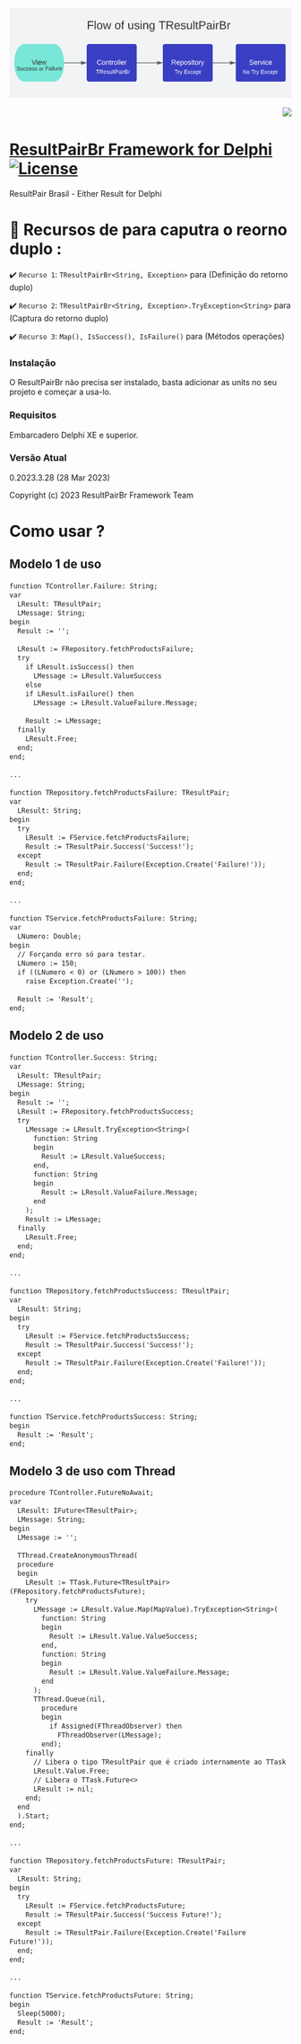 [![ResultPairBr Framework](https://github.com/HashLoad/ResultPairBr/blob/develop/Images/resultpair_fluxo.png)](https://www.isaquepinheiro.com.br)
<p align="right" width="50%">
    <a href="https://pag.ae/bglQrWD"><img src="https://www.isaquepinheiro.com.br/imagens/doepagueseguro.png"> 
</p>

# ResultPairBr Framework for Delphi   [![License](https://img.shields.io/badge/Licence-LGPL--3.0-blue.svg)](https://opensource.org/licenses/LGPL-3.0)
ResultPair Brasil - Either Result for Delphi

# :hammer: Recursos de para caputra o reorno duplo :

:heavy_check_mark: `Recurso 1`: ```TResultPairBr<String, Exception>``` para (Definição do retorno duplo)

:heavy_check_mark: `Recurso 2`: ```TResultPairBr<String, Exception>.TryException<String>``` para (Captura do retorno duplo)

:heavy_check_mark: `Recurso 3`: ```Map(), IsSuccess(), IsFailure()``` para (Métodos operações)

### Instalação ###
O ResultPairBr não precisa ser instalado, basta adicionar as units no seu projeto e começar a usa-lo.

### Requisitos ###
Embarcadero Delphi XE e superior.

### Versão Atual ###
0.2023.3.28 (28 Mar 2023)

Copyright (c) 2023 ResultPairBr Framework Team

# Como usar ?

## Modelo 1 de uso

```Delphi
function TController.Failure: String;
var
  LResult: TResultPair;
  LMessage: String;
begin
  Result := '';

  LResult := FRepository.fetchProductsFailure;
  try
    if LResult.isSuccess() then
      LMessage := LResult.ValueSuccess
    else
    if LResult.isFailure() then
      LMessage := LResult.ValueFailure.Message;

    Result := LMessage;
  finally
    LResult.Free;
  end;
end;

...

function TRepository.fetchProductsFailure: TResultPair;
var
  LResult: String;
begin
  try
    LResult := FService.fetchProductsFailure;
    Result := TResultPair.Success('Success!');
  except
    Result := TResultPair.Failure(Exception.Create('Failure!'));
  end;
end;

...

function TService.fetchProductsFailure: String;
var
  LNumero: Double;
begin
  // Forçando erro só para testar.
  LNumero := 150;
  if ((LNumero < 0) or (LNumero > 100)) then
    raise Exception.Create('');

  Result := 'Result';
end;
```
## Modelo 2 de uso

```Delphi
function TController.Success: String;
var
  LResult: TResultPair;
  LMessage: String;
begin
  Result := '';
  LResult := FRepository.fetchProductsSuccess;
  try
    LMessage := LResult.TryException<String>(
      function: String
      begin
        Result := LResult.ValueSuccess;
      end,
      function: String
      begin
        Result := LResult.ValueFailure.Message;
      end
    );
    Result := LMessage;
  finally
    LResult.Free;
  end;
end;

...

function TRepository.fetchProductsSuccess: TResultPair;
var
  LResult: String;
begin
  try
    LResult := FService.fetchProductsSuccess;
    Result := TResultPair.Success('Success!');
  except
    Result := TResultPair.Failure(Exception.Create('Failure!'));
  end;
end;

...

function TService.fetchProductsSuccess: String;
begin
  Result := 'Result';
end;
```
## Modelo 3 de uso com Thread
```Delphi
procedure TController.FutureNoAwait;
var
  LResult: IFuture<TResultPair>;
  LMessage: String;
begin
  LMessage := '';

  TThread.CreateAnonymousThread(
  procedure
  begin
    LResult := TTask.Future<TResultPair>(FRepository.fetchProductsFuture);
    try
      LMessage := LResult.Value.Map(MapValue).TryException<String>(
        function: String
        begin
          Result := LResult.Value.ValueSuccess;
        end,
        function: String
        begin
          Result := LResult.Value.ValueFailure.Message;
        end
      );
      TThread.Queue(nil,
        procedure
        begin
          if Assigned(FThreadObserver) then
            FThreadObserver(LMessage);
        end);
    finally
      // Libera o tipo TResultPair que é criado internamente ao TTask
      LResult.Value.Free;
      // Libera o TTask.Future<>
      LResult := nil;
    end;
  end
  ).Start;
end;

...

function TRepository.fetchProductsFuture: TResultPair;
var
  LResult: String;
begin
  try
    LResult := FService.fetchProductsFuture;
    Result := TResultPair.Success('Success Future!');
  except
    Result := TResultPair.Failure(Exception.Create('Failure Future!'));
  end;
end;

...

function TService.fetchProductsFuture: String;
begin
  Sleep(5000);
  Result := 'Result';
end;
```